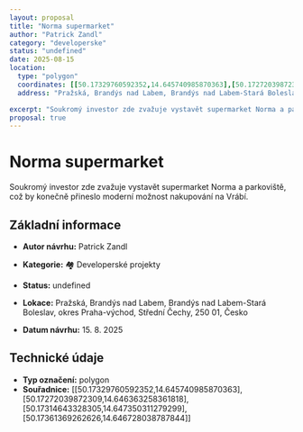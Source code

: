 ```yaml
---
layout: proposal
title: "Norma supermarket"
author: "Patrick Zandl"
category: "developerske"
status: "undefined"
date: 2025-08-15
location:
  type: "polygon"
  coordinates: [[50.17329760592352,14.645740985870363],[50.17272039872309,14.646363258361818],[50.17314643328305,14.647350311279299],[50.17361369262626,14.646728038787844]]
  address: "Pražská, Brandýs nad Labem, Brandýs nad Labem-Stará Boleslav, okres Praha-východ, Střední Čechy, 250 01, Česko"

excerpt: "Soukromý investor zde zvažuje vystavět supermarket Norma a parkoviště, což by konečně přineslo moderní možnost nakupování na Vrábí."
proposal: true
---
```


# Norma supermarket

Soukromý investor zde zvažuje vystavět supermarket Norma a parkoviště, což by konečně přineslo moderní možnost nakupování na Vrábí.

## Základní informace

- **Autor návrhu:** Patrick Zandl
- **Kategorie:** 🏘️ Developerské projekty
- **Status:** undefined
- **Lokace:** Pražská, Brandýs nad Labem, Brandýs nad Labem-Stará Boleslav, okres Praha-východ, Střední Čechy, 250 01, Česko

- **Datum návrhu:** 15. 8. 2025

## Technické údaje

- **Typ označení:** polygon
- **Souřadnice:** [[50.17329760592352,14.645740985870363],[50.17272039872309,14.646363258361818],[50.17314643328305,14.647350311279299],[50.17361369262626,14.646728038787844]]

